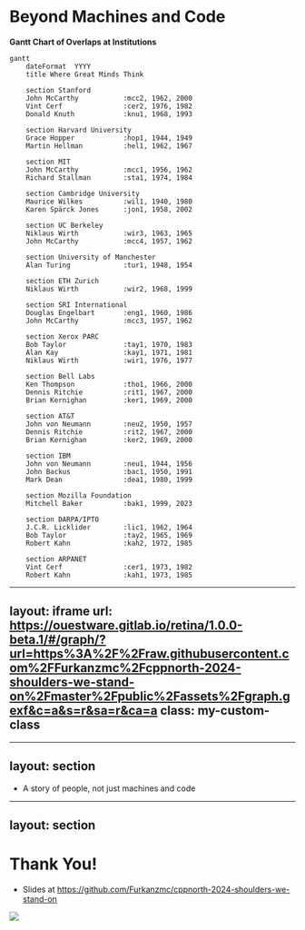 # Beyond Machines and Code

**Gantt Chart of Overlaps at Institutions**

```mermaid
gantt
    dateFormat  YYYY
    title Where Great Minds Think

    section Stanford
    John McCarthy           :mcc2, 1962, 2000
    Vint Cerf               :cer2, 1976, 1982
    Donald Knuth            :knu1, 1968, 1993

    section Harvard University
    Grace Hopper            :hop1, 1944, 1949
    Martin Hellman          :hel1, 1962, 1967

    section MIT
    John McCarthy           :mcc1, 1956, 1962
    Richard Stallman        :sta1, 1974, 1984

    section Cambridge University
    Maurice Wilkes          :wil1, 1940, 1980
    Karen Spärck Jones      :jon1, 1958, 2002

    section UC Berkeley
    Niklaus Wirth           :wir3, 1963, 1965
    John McCarthy           :mcc4, 1957, 1962

    section University of Manchester
    Alan Turing             :tur1, 1948, 1954

    section ETH Zurich
    Niklaus Wirth           :wir2, 1968, 1999

    section SRI International
    Douglas Engelbart       :eng1, 1960, 1986
    John McCarthy           :mcc3, 1957, 1962

    section Xerox PARC
    Bob Taylor              :tay1, 1970, 1983
    Alan Kay                :kay1, 1971, 1981
    Niklaus Wirth           :wir1, 1976, 1977

    section Bell Labs
    Ken Thompson            :tho1, 1966, 2000
    Dennis Ritchie          :rit1, 1967, 2000
    Brian Kernighan         :ker1, 1969, 2000

    section AT&T
    John von Neumann        :neu2, 1950, 1957
    Dennis Ritchie          :rit2, 1967, 2000
    Brian Kernighan         :ker2, 1969, 2000

    section IBM
    John von Neumann        :neu1, 1944, 1956
    John Backus             :bac1, 1950, 1991
    Mark Dean               :dea1, 1980, 1999

    section Mozilla Foundation
    Mitchell Baker          :bak1, 1999, 2023

    section DARPA/IPTO
    J.C.R. Licklider        :lic1, 1962, 1964
    Bob Taylor              :tay2, 1965, 1969
    Robert Kahn             :kah2, 1972, 1985

    section ARPANET
    Vint Cerf               :cer1, 1973, 1982
    Robert Kahn             :kah1, 1973, 1985
```
---
layout: iframe
url: https://ouestware.gitlab.io/retina/1.0.0-beta.1/#/graph/?url=https%3A%2F%2Fraw.githubusercontent.com%2FFurkanzmc%2Fcppnorth-2024-shoulders-we-stand-on%2Fmaster%2Fpublic%2Fassets%2Fgraph.gexf&c=a&s=r&sa=r&ca=a
class: my-custom-class
---

---
layout: section
---

- A story of people, not just machines and code

<!--
- We are grateful for the opportunity to be here today, thank you for the organizers of CppNorth for
  creating an environment for all of us to be here to be inspired by one another.
-->

---
layout: section
---

# Thank You!

- Slides at https://github.com/Furkanzmc/cppnorth-2024-shoulders-we-stand-on

<v-drag pos="403,362,167,_">
    <img src="/assets/slides-qr-code.png">
</v-drag>

<!--
- If you noticed any wrong information in our talk, please let us know or create a PR. Unlike Donald
  Knuth, we won't be sending you money but a heartfelt thank you.
-->
